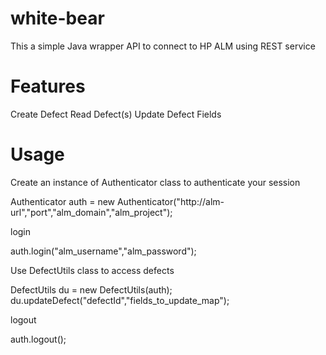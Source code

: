 white-bear
==========

This a simple Java wrapper API to connect to HP ALM using REST service

Features
========

Create Defect
Read Defect(s)
Update Defect Fields


Usage
=====

Create an instance of Authenticator class to authenticate your session

Authenticator auth = new Authenticator("http://alm-url","port","alm_domain","alm_project");

login

auth.login("alm_username","alm_password");

Use DefectUtils class to access defects

DefectUtils du = new DefectUtils(auth);
du.updateDefect("defectId","fields_to_update_map");

logout

auth.logout();



